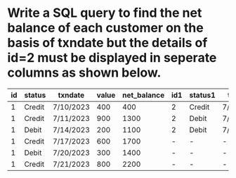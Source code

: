 # Write a SQL query to find the net balance of each customer on the basis of txndate but the details of id=2 must be displayed in seperate columns as shown below.

| id | status |  txndate  | value | net_balance | id1 | status1 |  txdate1  | value1 | net_balance1 |
|----|--------|-----------|-------|-------------|-----|---------|-----------|--------|--------------|
| 1  | Credit | 7/10/2023 |  400  |     400     |  2  | Credit  | 7/10/2023 |  500   |     500      |
| 1  | Credit | 7/11/2023 |  900  |    1300     |  2  |  Debit  | 7/11/2023 |  100   |     400      |
| 1  |  Debit | 7/14/2023 |  200  |    1100     |  2  |  Debit  | 7/14/2023 |  100   |     300      |
| 1  | Credit | 7/17/2023 |  600  |    1700     |  -  |    -    |     -     |   -    |     300      |
| 1  |  Debit | 7/20/2023 |  300  |    1400     |  -  |    -    |     -     |   -    |     300      |
| 1  | Credit | 7/21/2023 |  800  |    2200     |  -  |    -    |     -     |   -    |     300      |
